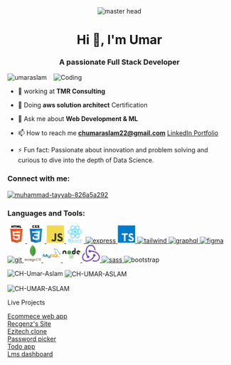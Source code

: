  <div align="center">
    <img src="https://upload.wikimedia.org/wikipedia/commons/2/2a/Pi-unrolled-720.gif" height="180" autoplay=true  alt="master head"> 
</div>





<h1 align="center">Hi 👋, I'm Umar</h1>
<h3 align="center">A passionate Full Stack Developer</h3>
<img align ="right" alt="Coding" width="400" src="https://miro.medium.com/v2/resize:fit:828/format:webp/1*zVnWJtyGOX_kUIDm6ccCfQ.gif">

<p align="left"> <img src="https://komarev.com/ghpvc/?username=CH-Umar-Aslam&label=Profile%20views&color=0e75b6&style=flat" alt="umaraslam" /> </p>

- 🔭 working at **TMR Consulting**

- 🌱 Doing **aws solution architect** Certification

- 💬 Ask me about **Web Development & ML**

- 📫 How to reach me **chumaraslam22@gmail.com** <a href="https://www.linkedin.com/in/ch-umar-aslam"> LinkedIn </a>  <a href="https://ch-umar-aslam.github.io/codebase/"> Portfolio </a><br/>

-  ⚡ Fun fact: Passionate about innovation and problem solving and curious to dive into the depth of Data Science.</br>

<h3 align="left">Connect with me:</h3>
<p align="left">
<a href="https://www.linkedin.com/in/ch-umar-aslam" target="blank"><img align="center" src="https://raw.githubusercontent.com/rahuldkjain/github-profile-readme-generator/master/src/images/icons/Social/linked-in-alt.svg" alt="muhammad-tayyab-826a5a292" height="30" width="40" /></a>
</p>
<h3 align="left">Languages and Tools:</h3>
<p align="left">  <a href="https://www.w3.org/html/" target="_blank" rel="noreferrer"> <img src="https://raw.githubusercontent.com/devicons/devicon/master/icons/html5/html5-original-wordmark.svg" alt="html5" width="40" height="40"/> </a> 
    <a href="https://www.w3schools.com/css/" target="_blank" rel="noreferrer"> <img src="https://raw.githubusercontent.com/devicons/devicon/master/icons/css3/css3-original-wordmark.svg" alt="css3" width="40" height="40"/> </a> 
      <a href="https://developer.mozilla.org/en-US/docs/Web/JavaScript" target="_blank" rel="noreferrer"> <img src="https://raw.githubusercontent.com/devicons/devicon/master/icons/javascript/javascript-original.svg" alt="javascript" width="40" height="40"/>
    <a href="https://reactjs.org/" target="_blank" rel="noreferrer"> <img src="https://raw.githubusercontent.com/devicons/devicon/master/icons/react/react-original-wordmark.svg" alt="react" width="40" height="40"/> </a>
    <a href="https://nextjs.org" target="_blank" rel="noreferrer"> <img src="https://cdn.worldvectorlogo.com/logos/next-js.svg" alt="express" width="40" height="40"/> </a>
          <a href="https://www.typescriptlang.org/" target="_blank" rel="noreferrer"> <img src="https://raw.githubusercontent.com/devicons/devicon/master/icons/typescript/typescript-original.svg" alt="typescript" width="40" height="40"/> </a> 
   </a>
    <a href="https://tailwindcss.com/" target="_blank" rel="noreferrer"> <img src="https://www.vectorlogo.zone/logos/tailwindcss/tailwindcss-icon.svg" alt="tailwind" width="40" height="40"/> </a> 
    <a href="mui.com" target="_blank" rel="noreferrer"> <img src="https://cdn.worldvectorlogo.com/logos/material-ui-1.svg" alt="graphql" width="40" height="40"/> </a> 
    <a href="https://www.figma.com/" target="_blank" rel="noreferrer"> <img src="https://www.vectorlogo.zone/logos/figma/figma-icon.svg" alt="figma" width="40" height="40"/> </a> <a href="https://git-scm.com/" target="_blank" rel="noreferrer"> <img src="https://www.vectorlogo.zone/logos/git-scm/git-scm-icon.svg" alt="git" width="40" height="40"/> </a> <a href="https://www.mongodb.com/" target="_blank" rel="noreferrer"> <img src="https://raw.githubusercontent.com/devicons/devicon/master/icons/mongodb/mongodb-original-wordmark.svg" alt="mongodb" width="40" height="40"/> </a> <a href="https://www.mysql.com/" target="_blank" rel="noreferrer"> <img src="https://raw.githubusercontent.com/devicons/devicon/master/icons/mysql/mysql-original-wordmark.svg" alt="mysql" width="40" height="40"/> </a> <a href="https://nodejs.org" target="_blank" rel="noreferrer"> <img src="https://raw.githubusercontent.com/devicons/devicon/master/icons/nodejs/nodejs-original-wordmark.svg" alt="nodejs" width="40" height="40"/> </a>  <a href="https://redux.js.org" target="_blank" rel="noreferrer"> <img src="https://raw.githubusercontent.com/devicons/devicon/master/icons/redux/redux-original.svg" alt="redux" width="40" height="40"/> </a> <a href="" target="_blank" rel="noreferrer"> <img src="https://cdn.worldvectorlogo.com/logos/django.svg" alt="sass" width="40" height="40"/> </a> 
<img src="https://cdn-icons-png.flaticon.com/128/5968/5968350.png" alt="bootstrap" width="40" height="40"/>
</p>




<p><img align="left" src="https://github-readme-stats.vercel.app/api/top-langs?username=CH-Umar-Aslam&show_icons=true&locale=en&layout=compact" alt="CH-Umar-Aslam" /></p>

<p>&nbsp;<img align="center" src="https://github-readme-stats.vercel.app/api?username=CH-Umar-Aslam&show_icons=true&locale=en" alt="CH-UMAR-ASLAM" /></p>

<p><img align="center" src="https://github-readme-streak-stats.herokuapp.com/?user=CH-Umar-Aslam" alt="CH-UMAR-ASLAM" /></p>

Live Projects

<a href="https://umars-ecommerce.vercel.app/">Ecommece web app</a> <t/><br/>
<a href="https://recgenz.com/">Recgenz's Site</a> <t/><br/>
<a href="https://ezitech-clone.netlify.app/">Ezitech clone</a> <t/><br/>
<a href="https://password-picker.netlify.app/">Password picker</a><t/><br/>
<a href="https://react18-todo.vercel.app/">Todo app</a><t/><br/>
<a href="https://lms-dashboard-next.vercel.app/">Lms dashboard</a><br/>

 
